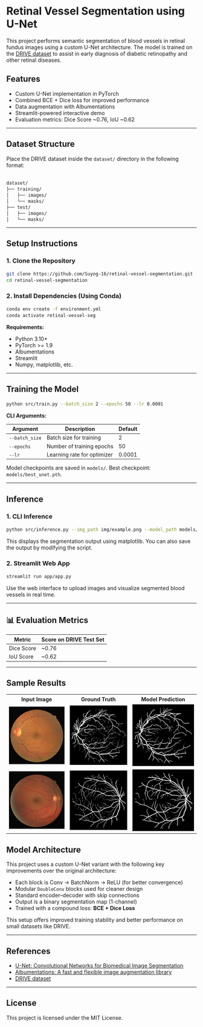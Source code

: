 
# Retinal Vessel Segmentation using U-Net

This project performs semantic segmentation of blood vessels in retinal fundus images using a custom U-Net architecture. The model is trained on the [DRIVE dataset](https://drive.grand-challenge.org/) to assist in early diagnosis of diabetic retinopathy and other retinal diseases.

##  Features
- Custom U-Net implementation in PyTorch
- Combined BCE + Dice loss for improved performance
- Data augmentation with Albumentations
- Streamlit-powered interactive demo
- Evaluation metrics: Dice Score ~0.76, IoU ~0.62

---

## Dataset Structure

Place the DRIVE dataset inside the `dataset/` directory in the following format:

```

dataset/
├── training/
│   ├── images/
│   └── masks/
├── test/
│   ├── images/
│   └── masks/

````

---

##  Setup Instructions

### 1. Clone the Repository
```bash
git clone https://github.com/Suyog-16/retinal-vessel-segmentation.git
cd retinal-vessel-segmentation
````

### 2. Install Dependencies (Using Conda)

```bash
conda env create -f environment.yml
conda activate retinal-vessel-seg
```

**Requirements:**

* Python 3.10+
* PyTorch >= 1.9
* Albumentations
* Streamlit
* Numpy, matplotlib, etc.

---

##  Training the Model

```bash
python src/train.py --batch_size 2 --epochs 50 --lr 0.0001
```

**CLI Arguments:**

| Argument       | Description                 | Default |
| -------------- | --------------------------- | ------- |
| `--batch_size` | Batch size for training     | 2       |
| `--epochs`     | Number of training epochs   | 50      |
| `--lr`         | Learning rate for optimizer | 0.0001  |

Model checkpoints are saved in `models/`. Best checkpoint: `models/best_unet.pth`.

---

##  Inference

### 1. CLI Inference

```bash
python src/inference.py --img_path img/example.png --model_path models/best_unet.pth
```

This displays the segmentation output using matplotlib. You can also save the output by modifying the script.

### 2. Streamlit Web App

```bash
streamlit run app/app.py
```

Use the web interface to upload images and visualize segmented blood vessels in real time.

---

## 📊 Evaluation Metrics

| Metric     | Score on DRIVE Test Set |
| ---------- | ----------------------- |
| Dice Score | \~0.76                  |
| IoU Score  | \~0.62                  |

---

##  Sample Results

<table>
  <tr>
    <th>Input Image</th>
    <th>Ground Truth</th>
    <th>Model Prediction</th>
  </tr>
  <tr>
    <td><img src="img/01_test.png" width="300"/></td>
    <td><img src="img/01_manual1.gif" width="300"/></td>
    <td><img src="img/pred_1.jpg" width="300"/></td>
  </tr>
  <tr>
    <td><img src="img/19_test.png" width="300"/></td>
    <td><img src="img/19_manual1.gif" width="300"/></td>
    <td><img src="img/pred_19.jpg" width="300"/></td>
  </tr>
</table>

##  Model Architecture

This project uses a custom U-Net variant with the following key improvements over the original architecture:

- Each block is Conv → BatchNorm → ReLU (for better convergence)
- Modular `DoubleConv` blocks used for cleaner design
- Standard encoder–decoder with skip connections
- Output is a binary segmentation map (1-channel)
- Trained with a compound loss: **BCE + Dice Loss**

This setup offers improved training stability and better performance on small datasets like DRIVE.



---

##  References

* [U-Net: Convolutional Networks for Biomedical Image Segmentation](https://arxiv.org/abs/1505.04597)
* [Albumentations: A fast and flexible image augmentation library](https://albumentations.ai/)
* [DRIVE dataset](https://drive.grand-challenge.org/)

---

##  License

This project is licensed under the MIT License.

```


